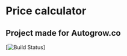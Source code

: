 # Price calculator

## Project made for Autogrow.co

[![Build Status](https://lh3.googleusercontent.com/MbbI-K-IC1ovAwMx_gxuHEKmKdEpu7f6Lriwh7q5seaC2yINPrZrV6aAqA93XFc4PUCBH3BegmAox2daQFW_pPI=s0)]
